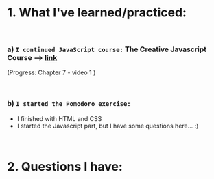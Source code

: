 # 1. What I've learned/practiced:

<br>

### a) `I continued JavaScript course:` The Creative Javascript Course --> [link](https://developedbyed.com/courses/844150/lectures/15338714)
(Progress: Chapter 7 - video 1 )

<br>

### b) `I started the Pomodoro exercise:`

* I finished with HTML and CSS
* I started the Javascript part, but I have some questions here... :)

<br>

# 2. Questions I have:

<br>